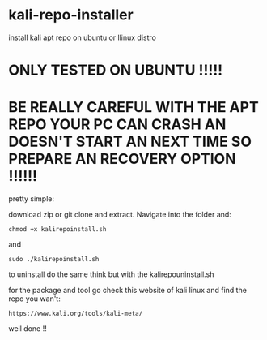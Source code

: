 # kali-repo-installer
install kali apt repo on ubuntu or llinux distro

# ONLY TESTED ON UBUNTU !!!!!
# BE REALLY CAREFUL WITH THE APT REPO YOUR PC CAN CRASH AN DOESN'T START AN NEXT TIME SO PREPARE AN RECOVERY OPTION !!!!!!

pretty simple:

download zip or git clone and extract. Navigate into the folder and:
```
chmod +x kalirepoinstall.sh
```

and

```
sudo ./kalirepoinstall.sh
```

to uninstall do the same think but with the kalirepouninstall.sh

for the package and tool go check this website of kali linux and find the repo you wan't:
```
https://www.kali.org/tools/kali-meta/
```



well done !!

